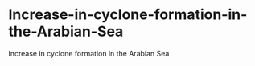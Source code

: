 # Increase-in-cyclone-formation-in-the-Arabian-Sea
Increase in cyclone formation in the Arabian Sea
